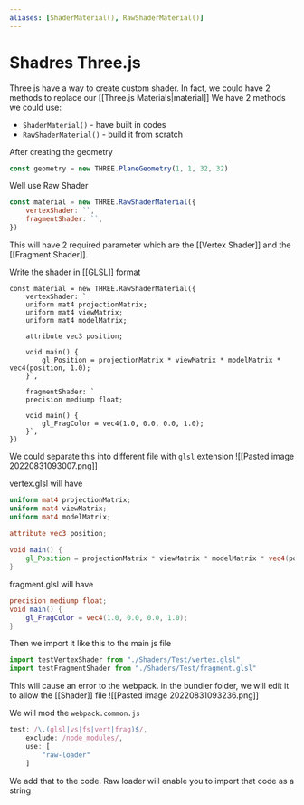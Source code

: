 ```yaml
---
aliases: [ShaderMaterial(), RawShaderMaterial()]
---
```

# Shadres Three.js
Three js have a way to create custom shader. In fact, we could have 2 methods to replace our [[Three.js Materials|material]]
We have 2 methods we could use:
- `ShaderMaterial()` - have built in codes
- `RawShaderMaterial()` - build it from scratch


After creating the geometry
```js
const geometry = new THREE.PlaneGeometry(1, 1, 32, 32)
```

Well use Raw Shader
```js
const material = new THREE.RawShaderMaterial({
	vertexShader: ``,
	fragmentShader: ``,
})
```

This will have 2 required parameter which are the [[Vertex Shader]] and the [[Fragment Shader]]. 

Write the shader in [[GLSL]] format
```js'
const material = new THREE.RawShaderMaterial({
	vertexShader: `
	uniform mat4 projectionMatrix;
	uniform mat4 viewMatrix;
	uniform mat4 modelMatrix;

	attribute vec3 position;

	void main() {
		gl_Position = projectionMatrix * viewMatrix * modelMatrix * vec4(position, 1.0);
	}`,
	
	fragmentShader: `
	precision mediump float;

	void main() {
	    gl_FragColor = vec4(1.0, 0.0, 0.0, 1.0);
	}`,
})
```

We could separate this into different file with `glsl` extension
![[Pasted image 20220831093007.png]]

vertex.glsl will have
```glsl
uniform mat4 projectionMatrix;
uniform mat4 viewMatrix;
uniform mat4 modelMatrix;
  
attribute vec3 position;

void main() {
    gl_Position = projectionMatrix * viewMatrix * modelMatrix * vec4(position, 1.0);
}
```

fragment.glsl will have
```glsl
precision mediump float;
void main() {
    gl_FragColor = vec4(1.0, 0.0, 0.0, 1.0);
}
```

Then we import it like this to the main js file
```js
import testVertexShader from "./Shaders/Test/vertex.glsl"
import testFragmentShader from "./Shaders/Test/fragment.glsl"
```

This will cause an error to the webpack. in the bundler folder, we  will edit it to allow the [[Shader]] file
![[Pasted image 20220831093236.png]]

We will mod the `webpack.common.js`
```js
test: /\.(glsl|vs|fs|vert|frag)$/,
	exclude: /node_modules/,
	use: [
		"raw-loader"
	]
```

We add that to the code. Raw loader will enable you to import that code as a string

